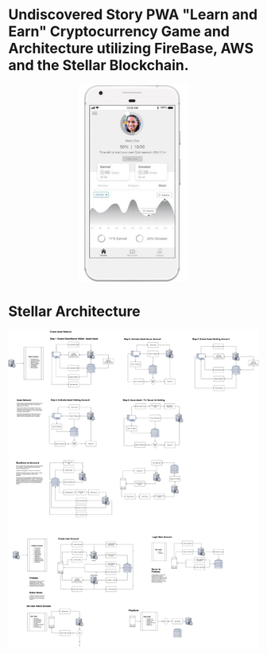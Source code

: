
# Undiscovered Story PWA "Learn and Earn" Cryptocurrency Game and Architecture utilizing FireBase, AWS and the Stellar Blockchain.

<p align="center"><!-- <img src="https://cloud.githubusercontent.com/assets/124117/22330270/bb6b2728-e408-11e6-9488-d041b317e1e4.png" height="400px"/> -->

<!-- <img src="./images/img1.png" height="400px"/> -->

<img src="./images/img2.png" height="400px"/>
<br />

# Stellar Architecture
<img src="./images/UDGTStellarGamegenesis.png" height="auto"/>


</p>
